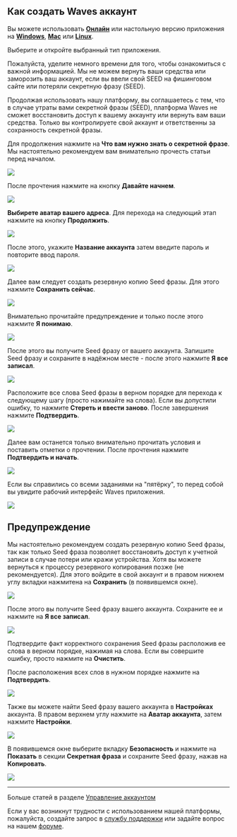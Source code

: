 ## Как создать Waves аккаунт

Вы можете использовать [**Онлайн**](https://dex.wavesplatform.com) или настольную версию приложения на [**Windows**](https://wavesplatform.com/files/WavesClient-win.zip), [**Mac**](https://wavesplatform.com/files/WavesClient-mac.dmg) или [**Linux**](https://wavesplatform.com/files/WavesClient-linux.deb).

Выберите и откройте выбранный тип приложения.

Пожалуйста, уделите немного времени для того, чтобы ознакомиться с важной информацией.
Мы не можем вернуть ваши средства или заморозить ваш аккаунт, если вы ввели свой SEED на фишинговом сайте или потеряли секретную фразу (SEED).

Продолжая использовать нашу платформу, вы соглашаетесь с тем, что в случае утраты вами секретной фразы (SEED), платформа Waves не сможет восстановить доступ к вашему аккаунту или вернуть вам ваши средства. Только вы контролируете свой аккаунт и ответственны за сохранность секретной фразы.

Для продолжения нажмите на **Что вам нужно знать о секретной фразе**. Мы настоятельно рекомендуем вам внимательно прочесть статьи перед началом.

![](/_assets/account_creation_001.png)

После прочтения нажмите на кнопку **Давайте начнем**.

![](/_assets/account_creation_01.png)

**Выбирете аватар вашего адреса**.
Для перехода на следующий этап нажмите на кнопку **Продолжить**.

![](/_assets/account_creation_02.png)

После этого, укажите **Название аккаунта** затем введите пароль и повторите ввод пароля.

![](/_assets/account_creation_03.png)

Далее вам следует создать резервную копию Seed фразы.
Для этого нажмите **Сохранить сейчас**.

![](/_assets/account_creation_04.png)

Внимательно прочитайте предупреждение и только после этого нажмите **Я понимаю**.

![](/_assets/account_creation_05.png)

После этого вы получите Seed фразу от вашего аккаунта.
Запишите Seed фразу и сохраните в надёжном месте - после этого нажмите **Я все записал**.

![](/_assets/account_creation_06.png)

Расположите все слова Seed фразы в верном порядке для перехода к следующему шагу (просто нажимайте на слова).
Если вы допустили ошибку, то нажмите **Стереть и ввести заново**.
После завершения нажмите **Подтвердить**.

![](/_assets/account_creation_07.png)

Далее вам останется только внимательно прочитать условия и поставить отметки о прочтении.
После прочтения нажмите **Подтвердить и начать**.

![](/_assets/account_creation_08.png)

Если вы справились со всеми заданиями на "пятёрку", то перед собой вы увидите рабочий интерфейс Waves приложения.

![](/_assets/account_creation_09.png)

## Предупреждение

Мы настоятельно рекомендуем создать резервную копию Seed фразы, так как только Seed фраза позволяет восстановить доступ к учетной записи в случае потери или кражи устройства. Хотя вы можете вернуться к процессу резервного копирования позже (не рекомендуется).
Для этого войдите в свой аккаунт и в правом нижнем углу вкладки нажмитена на **Сохранить** (в появившемся окне).

![](/_assets/backup_01.png)

После этого вы получите Seed фразу вашего аккаунта. Сохраните ее и нажмите на **Я все записал**.

![](/_assets/account_creation_05.png)

Подтвердите факт корректного сохранения Seed фразы расположив ее слова в верном порядке, нажимая на слова.
Если вы совершите ошибку, просто нажмите на **Очистить**.

После расположения всех слов в нужном порядке нажмите на **Подтвердить**.

![](/_assets/account_creation_06.png)

Также вы можете найти Seed фразу вашего аккаунта в **Настройках** аккаунта. В правом верхнем углу нажмите на **Аватар аккаунта**, затем нажмите **Настройки**.

![](/_assets/advanced_features_001.png)

В появившемся окне выберите вкладку **Безопасность** и нажмите на **Показать** в секции **Секретная фраза** и сохраните Seed фразу, нажав на **Копировать**.

![](/_assets/backup_02.png)

___



Больше статей в разделе [Управление аккаунтом](/waves-client/account-management.md)

Если у вас возникнут трудности с использованием нашей платформы, пожалуйста, создайте запрос в [службу поддержки](https://support.wavesplatform.com/) или задайте вопрос на нашем [форуме](https://forum.wavesplatform.com/).
